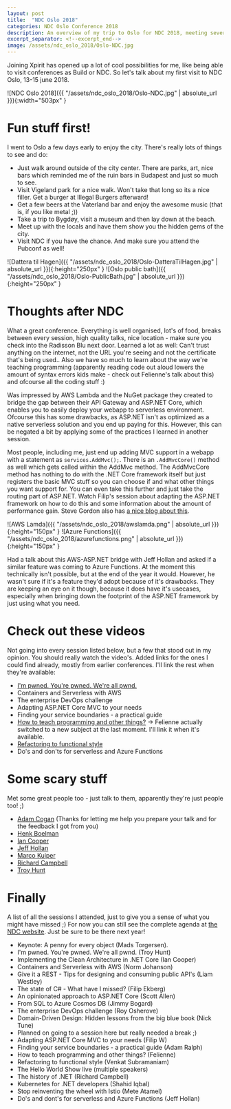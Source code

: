 ```yaml
---
layout: post
title:  "NDC Oslo 2018"
categories: NDC Oslo Conference 2018
description: An overview of my trip to Oslo for NDC 2018, meeting several speakers, seeing great talks and some ideas I got during the conference
excerpt_separator: <!--excerpt_end-->
image: /assets/ndc_oslo_2018/Oslo-NDC.jpg
---
```


Joining Xpirit has opened up a lot of cool possibilities for me, like being able to visit conferences as Build or NDC. So let's talk about my first visit to NDC Oslo, 13-15 june 2018.<!--excerpt_end-->

![NDC Oslo 2018]({{ "/assets/ndc_oslo_2018/Oslo-NDC.jpg" | absolute_url }}){:width="503px" }

# Fun stuff first!
I went to Oslo a few days early to enjoy the city. There's really lots of things to see and do:
* Just walk around outside of the city center. There are parks, art, nice bars which reminded me of the ruin bars in Budapest and just so much to see.
* Visit Vigeland park for a nice walk. Won't take that long so its a nice filler. Get a burger at Illegal Burgers afterward!
* Get a few beers at the Vaterland bar and enjoy the awesome music (that is, if you like metal ;))
* Take a trip to Bygdøy, visit a museum and then lay down at the beach.
* Meet up with the locals and have them show you the hidden gems of the city.
* Visit NDC if you have the chance. And make sure you attend the Pubconf as well!

![Dattera til Hagen]({{ "/assets/ndc_oslo_2018/Oslo-DatteraTilHagen.jpg" | absolute_url }}){:height="250px" }
![Oslo public bath]({{ "/assets/ndc_oslo_2018/Oslo-PublicBath.jpg" | absolute_url }}){:height="250px" }

# Thoughts after NDC
What a great conference. Everything is well organised, lot's of food, breaks between every session, high quality talks, nice location - make sure you check into the Radisson Blu next door. Learned a lot as well: Can't trust anything on the internet, not the URL you're seeing and not the certificate that's being used.. Also we have so much to learn about the way we're teaching programming (apparently reading code out aloud lowers the amount of syntax errors kids make - check out Felienne's talk about this) and ofcourse all the coding stuff :)

Was impressed by AWS Lambda and the NuGet package they created to bridge the gap between their API Gateway and ASP.NET Core, which enables you to easily deploy your webapp to serverless environment. Ofcourse this has some drawbacks, as ASP.NET isn't as optimized as a native serverless solution and you end up paying for this. However, this can be negated a bit by applying some of the practices I learned in another session.

Most people, including me, just end up adding MVC support in a webapp with a statement as `services.AddMvc();`. There is an `.AddMvcCore()` method as well which gets called within the AddMvc method. The AddMvcCore method has nothing to do with the .NET Core framework itself but just registers the basic MVC stuff so you can choose if and what other things you want support for. You can even take this further and just take the routing part of ASP.NET. Watch Filip's session about adapting the ASP.NET framework on how to do this and some information about the amount of performance gain. Steve Gordon also has [a nice blog about this](https://www.stevejgordon.co.uk/aspnetcore-anatomy-deep-dive-index).

![AWS Lamda]({{ "/assets/ndc_oslo_2018/awslamda.png" | absolute_url }}){:height="150px" }
![Azure Functions]({{ "/assets/ndc_oslo_2018/azurefunctions.png" | absolute_url }}){:height="150px" }

Had a talk about this AWS-ASP.NET bridge with Jeff Hollan and asked if a similar feature was coming to Azure Functions. At the moment this technically isn't possible, but at the end of the year it would. However, he wasn't sure if it's a feature they'd adopt because of it's drawbacks. They are keeping an eye on it though, because it does have it's usecases, especially when bringing down the footprint of the ASP.NET framework by just using what you need.

# Check out these videos
Not going into every session listed below, but a few that stood out in my opinion. You should really watch the video's. Added links for the ones I could find already, mostly from earlier conferences. I'll link the rest when they're available:

* [I'm pwned. You're pwned. We're all pwnd.](https://www.youtube.com/watch?v=Txt90iL-XzM)
* Containers and Serverless with AWS
* The enterprise DevOps challenge
* Adapting ASP.NET Core MVC to your needs
* Finding your service boundaries - a practical guide
* [How to teach programming and other things?](https://www.youtube.com/watch?v=UJxXgugvXmE) -> Felienne actually switched to a new subject at the last moment. I'll link it when it's available.
* [Refactoring to functional style](https://www.youtube.com/watch?v=Nn0aYf2kn1w)
* Do's and don'ts for serverless and Azure Functions

# Some scary stuff
Met some great people too - just talk to them, apparently they're just people too! ;)
* [Adam Cogan](https://adamcogan.com/) (Thanks for letting me help you prepare your talk and for the feedback I got from you)
* [Henk Boelman](https://www.henkboelman.com/)
* [Ian Cooper](https://github.com/iancooper)
* [Jeff Hollan](https://hollan.io/)
* [Marco Kuiper](https://marcofolio.net/)
* [Richard Campbell](https://www.dotnetrocks.com/)
* [Troy Hunt](https://www.troyhunt.com/)

# Finally
A list of all the sessions I attended, just to give you a sense of what you might have missed ;) For now you can still see the complete agenda at [the NDC website](https://ndcoslo.com/agenda/). Just be sure to be there next year!

* Keynote: A penny for every object (Mads Torgersen).
* I'm pwned. You're pwned. We're all pwnd. (Troy Hunt)
* Implementing the Clean Architecture in .NET Core (Ian Cooper)
* Containers and Serverless with AWS (Norm Johanson)
* Give it a REST - Tips for designing and consuming public API's (Liam Westley)
* The state of C# - What have I missed? (Filip Ekberg)
* An opinionated approach to ASP.NET Core (Scott Allen)
* From SQL to Azure Cosmos DB (Jimmy Bogard)
* The enterprise DevOps challenge (Roy Osherove)
* Domain-Driven Design: Hidden lessons from the big blue book (Nick Tune)
* Planned on going to a session here but really needed a break ;)
* Adapting ASP.NET Core MVC to your needs (Filip W)
* Finding your service boundaries - a practical guide (Adam Ralph)
* How to teach programming and other things? (Felienne)
* Refactoring to functional style (Venkat Subramaniam)
* The Hello World Show live (multiple speakers)
* The history of .NET (Richard Campbell)
* Kubernetes for .NET developers (Shahid Iqbal)
* Stop reinventing the wheel with Istio (Mete Atamel)
* Do's and dont's for serverless and Azure Functions (Jeff Hollan)

